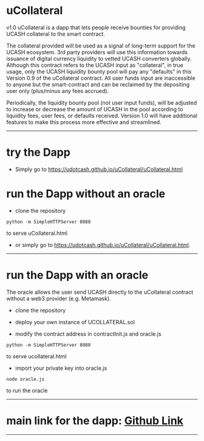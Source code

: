 # uCollateral
v1.0
uCollateral is a dapp that lets people receive bounties for providing UCASH collateral to the smart contract.  

The collateral provided will be used as a signal of long-term support for the UCASH ecosystem.  3rd party providers will use this information towards issuance of digital currency liquidity to vetted UCASH converters globally.  Although this contract refers to the UCASH input as "collateral", in true usage, only the UCASH liquidity bounty pool will pay any "defaults" in this Version 0.9 of the uCollateral contract.  All user funds input are inaccessible to anyone but the smart-contract and can be reclaimed by the depositing user only (plus/minus any fees accrued).

Periodically, the liquidity bounty pool (not user input funds), will be adjusted to increase or decrease the amount of UCASH in the pool according to liquidity fees, user fees, or defaults received.  Version 1.0 will have additional features to make this process more effective and streamlined.

---------------------------------------------------------------------------
# try the Dapp

- Simply go to https://udotcash.github.io/uCollateral/uCollateral.html

# run the Dapp without an oracle

- clone the repository

```python -m SimpleHTTPServer 8080```

to serve uCollateral.html

- or simply go to https://udotcash.github.io/uCollateral/uCollateral.html.



---------------------------------------------------------------------------

# run the Dapp with an oracle
The oracle allows the user send UCASH directly to the uCollateral contract without a web3 provider (e.g. Metamask).

- clone the repository

- deploy your own instance of UCOLLATERAL.sol

- modify the contract address in contractInit.js and oracle.js

```python -m SimpleHTTPServer 8080```

to serve ucollateral.html

- import your private key into oracle.js

```node oracle.js```

to run the oracle

---------------------------------------------------------------------------

# main link for the dapp: <a href="https://udotcash.github.io/uCollateral/ucollateral.html">Github Link</a>

---------------------------------------------------------------------------

